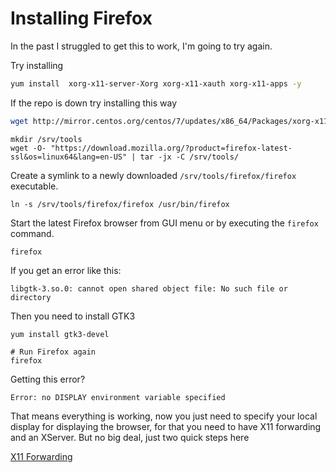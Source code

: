# Installing Firefox

In the past I struggled to get this to work, I'm going to try again.

Try installing 

```sh
yum install  xorg-x11-server-Xorg xorg-x11-xauth xorg-x11-apps -y
```

If the repo is down try installing this way

```sh
wget http://mirror.centos.org/centos/7/updates/x86_64/Packages/xorg-x11-server-Xorg-1.20.4-16.el7_9.x86_64.rpm
```

```shell
mkdir /srv/tools
wget -O- "https://download.mozilla.org/?product=firefox-latest-ssl&os=linux64&lang=en-US" | tar -jx -C /srv/tools/
```

Create a symlink to a newly downloaded `/srv/tools/firefox/firefox` executable.

```shell
ln -s /srv/tools/firefox/firefox /usr/bin/firefox
```

Start the latest Firefox browser from GUI menu or by executing the `firefox` command.

```shell
firefox
```

If you get an error like this:

```shell
libgtk-3.so.0: cannot open shared object file: No such file or directory
```

Then you need to install GTK3

```shell
yum install gtk3-devel

# Run Firefox again
firefox
```

Getting this error?

```shell
Error: no DISPLAY environment variable specified
```

That means everything is working, now you just need to specify your local display for displaying the browser, for that you need to have X11 forwarding and an XServer. But no big deal, just two quick steps here

[X11 Forwarding](https://tips.docs.CRONje.ME/x11forwarding)
